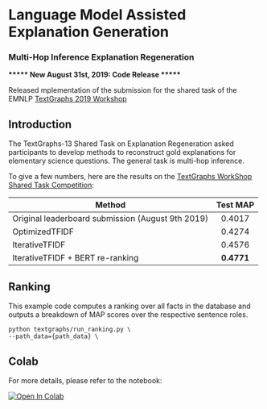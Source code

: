 # Language Model Assisted Explanation Generation

### Multi-Hop Inference Explanation Regeneration 

**\*\*\*\*\* New August 31st, 2019: Code Release \*\*\*\*\***

Released mplementation of the submission for the shared task of the EMNLP [TextGraphs 2019 Workshop](https://sites.google.com/view/textgraphs2019/home)

## Introduction

The TextGraphs-13 Shared Task on Explanation Regeneration asked participants to develop methods to reconstruct gold explanations for elementary science questions. The general task is multi-hop inference.

To give a few numbers, here are the results on the
[TextGraphs WorkShop Shared Task Competition](https://competitions.codalab.org/competitions/20150):

Method | Test MAP
------------------------------------- | :------:
Original leaderboard submission (August 9th 2019) | 0.4017
OptimizedTFIDF           | 0.4274
IterativeTFIDF       | 0.4576
IterativeTFIDF + BERT re-ranking    | **0.4771**

## Ranking
This example code computes a ranking over all facts in the database and outputs a breakdown of MAP scores over the respective sentence roles.

```shell
python textgraphs/run_ranking.py \
--path_data={path_data} \
```

## Colab
For more details, please refer to the notebook:

[![Open In Colab](https://colab.research.google.com/assets/colab-badge.svg)](https://colab.research.google.com/github/mdda/worldtree_corpus/blob/textgraphs/TextGraphs_Workshop_Code.ipynb)
